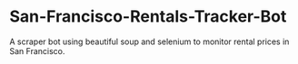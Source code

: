 # San-Francisco-Rentals-Tracker-Bot

A scraper bot using beautiful soup and selenium to monitor rental prices in San Francisco. 
